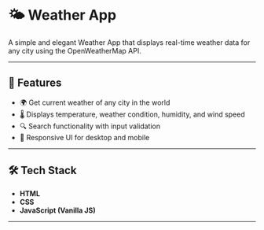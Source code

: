 # 🌤️ Weather App

A simple and elegant Weather App that displays real-time weather data for any city using the OpenWeatherMap API.

---

## 🔧 Features

- 🌍 Get current weather of any city in the world
- 🌡️ Displays temperature, weather condition, humidity, and wind speed
- 🔍 Search functionality with input validation
- 📱 Responsive UI for desktop and mobile

---

## 🛠️ Tech Stack

- **HTML**
- **CSS**
- **JavaScript (Vanilla JS)**


---
